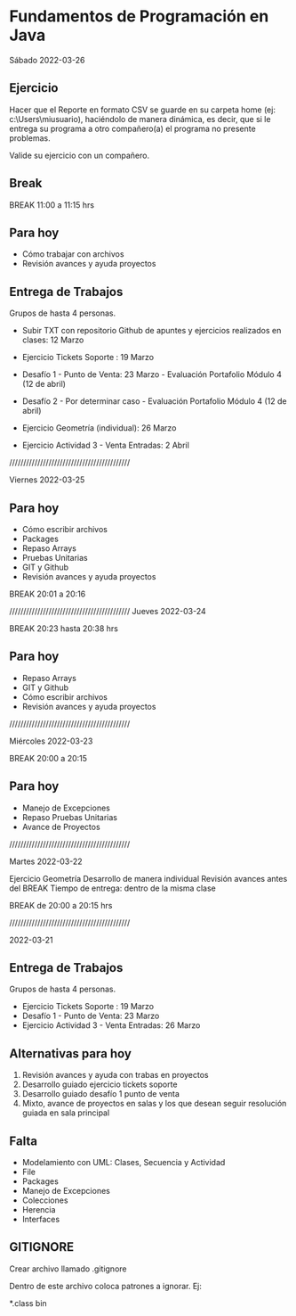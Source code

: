 Fundamentos de Programación en Java
====================================

Sábado
2022-03-26 

Ejercicio 
-----------
Hacer que el Reporte en formato CSV se guarde en su carpeta home (ej: c:\Users\miusuario), haciéndolo de manera dinámica, es decir, que si le entrega su programa a otro compañero(a) el programa no presente problemas. 

Valide su ejercicio con un compañero. 

Break
---------

BREAK 11:00 a 11:15 hrs 

Para hoy 
---------------
- Cómo trabajar con archivos
- Revisión avances y ayuda proyectos 


Entrega de Trabajos
---------------------
Grupos de hasta 4 personas.

- Subir TXT con repositorio Github de apuntes y ejercicios realizados en clases: 12 Marzo

- Ejercicio Tickets Soporte : 19 Marzo

- Desafío 1 - Punto de Venta: 23 Marzo - Evaluación Portafolio Módulo 4 (12 de abril)

- Desafío 2 - Por determinar caso - Evaluación Portafolio Módulo 4 (12 de abril)

- Ejercicio Geometría (individual): 26 Marzo 

- Ejercicio Actividad 3 - Venta Entradas: 2 Abril

///////////////////////////////////////////

Viernes
2022-03-25 

Para hoy 
---------------
- Cómo escribir archivos
- Packages 
- Repaso Arrays 
- Pruebas Unitarias 
- GIT y Github 
- Revisión avances y ayuda proyectos 

BREAK 20:01 a 20:16

///////////////////////////////////////////
Jueves
2022-03-24 

BREAK 20:23 hasta 20:38 hrs 

Para hoy 
---------------
- Repaso Arrays 
- GIT y Github 
- Cómo escribir archivos
- Revisión avances y ayuda proyectos 

///////////////////////////////////////////

Miércoles
2022-03-23

BREAK 20:00 a 20:15 

Para hoy 
---------------
- Manejo de Excepciones 
- Repaso Pruebas Unitarias 
- Avance de Proyectos 

///////////////////////////////////////////

Martes
2022-03-22

Ejercicio Geometría 
Desarrollo de manera individual
Revisión avances antes del BREAK
Tiempo de entrega: dentro de la misma clase

BREAK de 20:00 a 20:15 hrs 

///////////////////////////////////////////

2022-03-21

Entrega de Trabajos
---------------------
Grupos de hasta 4 personas.

- Ejercicio Tickets Soporte : 19 Marzo
- Desafío 1 - Punto de Venta: 23 Marzo 
- Ejercicio Actividad 3 - Venta Entradas: 26 Marzo 

Alternativas para hoy
----------------------
1. Revisión avances y ayuda con trabas en proyectos
2. Desarrollo guiado ejercicio tickets soporte
3. Desarrollo guiado desafío 1 punto de venta 
4. Mixto, avance de proyectos en salas y los que desean seguir resolución guiada en sala principal 

Falta
--------------
- Modelamiento con UML: Clases, Secuencia y Actividad 
- File
- Packages  
- Manejo de Excepciones 
- Colecciones
- Herencia
- Interfaces  

GITIGNORE
---------------
Crear archivo llamado
.gitignore

Dentro de este archivo coloca patrones a ignorar. Ej:

*.class 
bin


